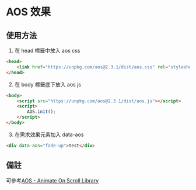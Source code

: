# AOS 效果

## 使用方法

1. 在 head 標籤中放入 aos css

```html
<head>
    <link href="https://unpkg.com/aos@2.3.1/dist/aos.css" rel="stylesheet" />
</head>
```

2. 在 body 標籤底下放入 aos js

```html
<body>
    <script src="https://unpkg.com/aos@2.3.1/dist/aos.js"></script>
    <script>
        AOS.init();
    </script>
</body>
```

3. 在需求效果元素加入 data-aos

```html
<div data-aos="fade-up">test</div>
```

## 備註

可參考[AOS - Animate On Scroll Library](https://github.com/michalsnik/aos)
